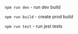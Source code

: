 `npm run dev` - run dev build


`npm run build` - create prod build


`npm run test` - run jest tests
